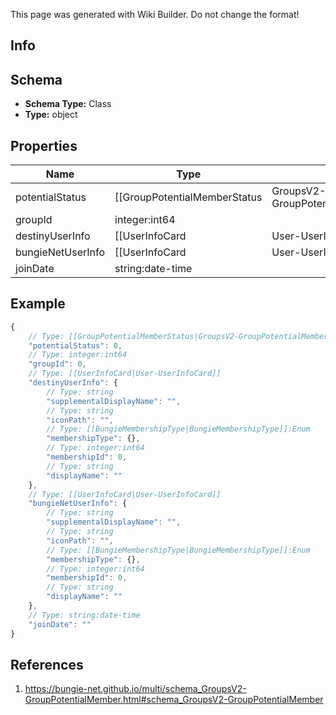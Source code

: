 <span class="wiki-builder">This page was generated with Wiki Builder. Do not change the format!</span>

## Info

## Schema
* **Schema Type:** Class
* **Type:** object

## Properties
Name | Type | Description
---- | ---- | -----------
potentialStatus | [[GroupPotentialMemberStatus|GroupsV2-GroupPotentialMemberStatus]]:Enum | 
groupId | integer:int64 | 
destinyUserInfo | [[UserInfoCard|User-UserInfoCard]] | 
bungieNetUserInfo | [[UserInfoCard|User-UserInfoCard]] | 
joinDate | string:date-time | 

## Example
```javascript
{
    // Type: [[GroupPotentialMemberStatus|GroupsV2-GroupPotentialMemberStatus]]:Enum
    "potentialStatus": 0,
    // Type: integer:int64
    "groupId": 0,
    // Type: [[UserInfoCard|User-UserInfoCard]]
    "destinyUserInfo": {
        // Type: string
        "supplementalDisplayName": "",
        // Type: string
        "iconPath": "",
        // Type: [[BungieMembershipType|BungieMembershipType]]:Enum
        "membershipType": {},
        // Type: integer:int64
        "membershipId": 0,
        // Type: string
        "displayName": ""
    },
    // Type: [[UserInfoCard|User-UserInfoCard]]
    "bungieNetUserInfo": {
        // Type: string
        "supplementalDisplayName": "",
        // Type: string
        "iconPath": "",
        // Type: [[BungieMembershipType|BungieMembershipType]]:Enum
        "membershipType": {},
        // Type: integer:int64
        "membershipId": 0,
        // Type: string
        "displayName": ""
    },
    // Type: string:date-time
    "joinDate": ""
}

```

## References
1. https://bungie-net.github.io/multi/schema_GroupsV2-GroupPotentialMember.html#schema_GroupsV2-GroupPotentialMember
